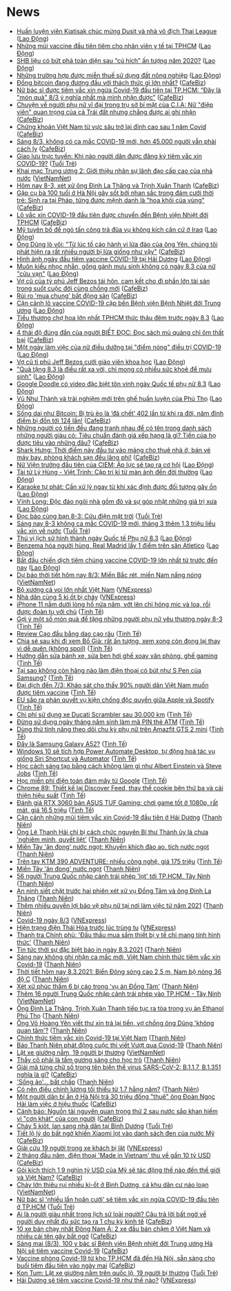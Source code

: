 # News

- [Huấn luyện viên Kiatisak chúc mừng Dusit và nhà vô địch Thai League](https://laodong.vn/bong-da/huan-luyen-vien-kiatisak-chuc-mung-dusit-va-nha-vo-dich-thai-league-886772.ldo) ([Lao Động](https://laodong.vn))
- [Những mũi vaccine đầu tiên tiêm cho nhân viên y tế tại TPHCM](https://laodong.vn/y-te/nhung-mui-vaccine-dau-tien-tiem-cho-nhan-vien-y-te-tai-tphcm-886757.ldo) ([Lao Động](https://laodong.vn))
- [SHB liệu có bứt phá toàn diện sau “cú hích” ấn tượng năm 2020?](https://laodong.vn/kinh-te/shb-lieu-co-but-pha-toan-dien-sau-cu-hich-an-tuong-nam-2020-886481.ldo) ([Lao Động](https://laodong.vn))
- [Những trường hợp được miễn thuế sử dụng đất nông nghiệp](https://laodong.vn/bat-dong-san/nhung-truong-hop-duoc-mien-thue-su-dung-dat-nong-nghiep-886712.ldo) ([Lao Động](https://laodong.vn))
- [Đồng bitcoin đang đương đầu với thách thức gì lớn nhất?](https://cafebiz.vn/dong-bitcoin-dang-duong-dau-voi-thach-thuc-gi-lon-nhat-20210308085859174.chn) ([CafeBiz](https://cafebiz.vn))
- [Nữ bác sĩ được tiêm vắc xin ngừa Covid-19 đầu tiên tại TP.HCM: “Đây là "món quà" 8/3 ý nghĩa nhất mà mình nhận được”](https://cafebiz.vn/nu-bac-si-duoc-tiem-vac-xin-ngua-covid-19-dau-tien-tai-tphcm-day-la-mon-qua-8-3-y-nghia-nhat-ma-minh-nhan-duoc-20210308085353543.chn) ([CafeBiz](https://cafebiz.vn))
- [Chuyện về người phụ nữ vĩ đại trong trụ sở bí mật của C.I.A: Nữ "điệp viên" quan trọng của cả Trái đất nhưng chẳng được ai ghi nhận](https://cafebiz.vn/chuyen-ve-nguoi-phu-nu-vi-dai-trong-tru-so-bi-mat-cua-cia-nu-diep-vien-quan-trong-cua-ca-trai-dat-nhung-chang-duoc-ai-ghi-nhan-20210308085236149.chn) ([CafeBiz](https://cafebiz.vn))
- [Chứng khoán Việt Nam từ vực sâu trở lại đỉnh cao sau 1 năm Covid](https://cafebiz.vn/chung-khoan-viet-nam-tu-vuc-sau-tro-lai-dinh-cao-sau-1-nam-covid-20210308085234976.chn) ([CafeBiz](https://cafebiz.vn))
- [Sáng 8/3, không có ca mắc COVID-19 mới, hơn 45.000 người vẫn phải cách ly](https://cafebiz.vn/sang-8-3-khong-co-ca-mac-covid-19-moi-hon-45000-nguoi-van-phai-cach-ly-20210308085208442.chn) ([CafeBiz](https://cafebiz.vn))
- [Giao lưu trực tuyến: Khi nào người dân được đăng ký tiêm vắc xin COVID-19?](https://tuoitre.vn/giao-luu-truc-tuyen-khi-nao-nguoi-dan-duoc-dang-ky-tiem-vac-xin-covid-19-20210307142757007.htm) ([Tuổi Trẻ](https://tuoitre.vn))
- [Khai mạc Trung ương 2: Giới thiệu nhân sự lãnh đạo cấp cao của nhà nước](http://vietnamnet.vn/vn/thoi-su/chinh-tri/khai-mac-trung-uong-2-gioi-thieu-nhan-su-lanh-dao-cap-cao-cua-nha-nuoc-717931.html) ([VietNamNet](https://vietnamnet.vn))
- [Hôm nay 8-3, xét xử ông Đinh La Thăng và Trịnh Xuân Thanh](https://cafebiz.vn/hom-nay-8-3-xet-xu-ong-dinh-la-thang-va-trinh-xuan-thanh-2021030808491703.chn) ([CafeBiz](https://cafebiz.vn))
- [Gặp cụ bà 100 tuổi ở Hà Nội gây sốt bởi nhan sắc trong đám cưới thời trẻ: Sinh ra tại Pháp, từng được mệnh danh là "hoa khôi của vùng"](https://cafebiz.vn/gap-cu-ba-100-tuoi-o-ha-noi-gay-sot-boi-nhan-sac-trong-dam-cuoi-thoi-tre-sinh-ra-tai-phap-tung-duoc-menh-danh-la-hoa-khoi-cua-vung-20210308084955149.chn) ([CafeBiz](https://cafebiz.vn))
- [Lô vắc xin COVID-19 đầu tiên được chuyển đến Bệnh viện Nhiệt đới TPHCM](https://cafebiz.vn/lo-vac-xin-covid-19-dau-tien-duoc-chuyen-den-benh-vien-nhiet-doi-tphcm-20210308084821681.chn) ([CafeBiz](https://cafebiz.vn))
- [Mỹ tuyên bố để ngỏ tấn công trả đũa vụ không kích căn cứ ở Iraq](https://laodong.vn/the-gioi/my-tuyen-bo-de-ngo-tan-cong-tra-dua-vu-khong-kich-can-cu-o-iraq-886761.ldo) ([Lao Động](https://laodong.vn))
- [Ông Dũng lò vôi: "Từ lúc tố cáo hành vi lừa đảo của ông Yên, chúng tôi phát hiện ra rất nhiều người bị lừa giống như vậy"](https://cafebiz.vn/ong-dung-lo-voi-tu-luc-to-cao-hanh-vi-lua-dao-cua-ong-yen-chung-toi-phat-hien-ra-rat-nhieu-nguoi-bi-lua-giong-nhu-vay-20210308084555914.chn) ([CafeBiz](https://cafebiz.vn))
- [Hình ảnh ngày đầu tiêm vaccine COVID-19 tại Hải Dương](https://laodong.vn/y-te/hinh-anh-ngay-dau-tiem-vaccine-covid-19-tai-hai-duong-886765.ldo) ([Lao Động](https://laodong.vn))
- [Muôn kiểu nhọc nhằn, gồng gánh mưu sinh không có ngày 8.3 của nữ &quot;cửu vạn&quot;](https://laodong.vn/photo/muon-kieu-nhoc-nhan-gong-ganh-muu-sinh-khong-co-ngay-83-cua-nu-cuu-van-886725.ldo) ([Lao Động](https://laodong.vn))
- [Vợ cũ của tỷ phú Jeff Bezos tái hôn, cam kết cho đi phần lớn tài sản trong suốt cuộc đời cùng chồng mới](https://cafebiz.vn/vo-cu-cua-ty-phu-jeff-bezos-tai-hon-cam-ket-cho-di-phan-lon-tai-san-trong-suot-cuoc-doi-cung-chong-moi-20210308084134852.chn) ([CafeBiz](https://cafebiz.vn))
- [Rủi ro 'mua chung' bất động sản](https://cafebiz.vn/rui-ro-mua-chung-bat-dong-san-20210308084041177.chn) ([CafeBiz](https://cafebiz.vn))
- [Cận cảnh lô vaccine COVID-19 cập bến Bệnh viện Bệnh Nhiệt đới Trung ương](https://laodong.vn/photo/can-canh-lo-vaccine-covid-19-cap-ben-benh-vien-benh-nhiet-doi-trung-uong-886550.ldo) ([Lao Động](https://laodong.vn))
- [Tiểu thương chợ hoa lớn nhất TPHCM thức thâu đêm trước ngày 8.3](https://laodong.vn/photo/tieu-thuong-cho-hoa-lon-nhat-tphcm-thuc-thau-dem-truoc-ngay-83-886730.ldo) ([Lao Động](https://laodong.vn))
- [4 thái độ đúng đắn của người BIẾT ĐỌC: Đọc sách mù quáng chỉ ôm thất bại](https://cafebiz.vn/4-thai-do-dung-dan-cua-nguoi-biet-doc-doc-sach-mu-quang-chi-om-that-bai-20210220193129384.chn) ([CafeBiz](https://cafebiz.vn))
- [Một ngày làm việc của nữ điều dưỡng tại &quot;điểm nóng&quot; điều trị COVID-19](https://laodong.vn/video-thoi-su/mot-ngay-lam-viec-cua-nu-dieu-duong-tai-diem-nong-dieu-tri-covid-19-886627.ldo) ([Lao Động](https://laodong.vn))
- [Vợ cũ tỉ phú Jeff Bezos cưới giáo viên khoa học](https://laodong.vn/the-gioi/vo-cu-ti-phu-jeff-bezos-cuoi-giao-vien-khoa-hoc-886754.ldo) ([Lao Động](https://laodong.vn))
- [&quot;Quà tặng 8.3 là điều rất xa vời, chỉ mong có nhiều sức khoẻ để mưu sinh&quot;](https://laodong.vn/xa-hoi/qua-tang-83-la-dieu-rat-xa-voi-chi-mong-co-nhieu-suc-khoe-de-muu-sinh-886705.ldo) ([Lao Động](https://laodong.vn))
- [Google Doodle có video đặc biệt tôn vinh ngày Quốc tế phụ nữ 8.3](https://laodong.vn/the-gioi/google-doodle-co-video-dac-biet-ton-vinh-ngay-quoc-te-phu-nu-83-886756.ldo) ([Lao Động](https://laodong.vn))
- [Vũ Như Thành và trải nghiệm mới trên ghế huấn luyện của Phú Thọ](https://laodong.vn/video/vu-nhu-thanh-va-trai-nghiem-moi-tren-ghe-huan-luyen-cua-phu-tho-886489.ldo) ([Lao Động](https://laodong.vn))
- [Sống dai như Bitcoin: Bị trù ẻo là ‘đã chết’ 402 lần từ khi ra đời, năm đỉnh điểm bị đồn tới 124 lần!](https://cafebiz.vn/song-dai-nhu-bitcoin-bi-tru-eo-la-da-chet-402-lan-tu-khi-ra-doi-nam-dinh-diem-bi-don-toi-124-lan-20210307192350227.chn) ([CafeBiz](https://cafebiz.vn))
- [Những người có tiền đều đang tranh nhau để có tên trong danh sách những người giàu có: Tiêu chuẩn đánh giá xếp hạng là gì? Tiền của họ được tiêu vào những đâu?](https://cafebiz.vn/nhung-nguoi-co-tien-deu-dang-tranh-nhau-de-co-ten-trong-danh-sach-nhung-nguoi-giau-co-tieu-chuan-danh-gia-xep-hang-la-gi-tien-cua-ho-duoc-tieu-vao-nhung-dau-20210306152449122.chn) ([CafeBiz](https://cafebiz.vn))
- [Shark Hưng: Thời điểm này đầu tư vào mảng cho thuê nhà ở, bán vé máy bay, phòng khách sạn đều lãng phí!](https://cafebiz.vn/shark-hung-thoi-diem-nay-dau-tu-vao-mang-cho-thue-nha-o-ban-ve-may-bay-phong-khach-san-deu-lang-phi-20210307114654795.chn) ([CafeBiz](https://cafebiz.vn))
- [Nữ Viện trưởng đầu tiên của CIEM: Áp lực sẽ tạo ra cơ hội](https://laodong.vn/emagazine/nu-vien-truong-dau-tien-cua-ciem-ap-luc-se-tao-ra-co-hoi-886392.ldo) ([Lao Động](https://laodong.vn))
- [Tài tử Lý Hùng - Việt Trinh: Cặp tri kỉ từ màn ảnh đến đời thường](https://laodong.vn/photo/tai-tu-ly-hung-viet-trinh-cap-tri-ki-tu-man-anh-den-doi-thuong-886576.ldo) ([Lao Động](https://laodong.vn))
- [Karaoke tự phát: Cần xử lý ngay từ khi xác định được đối tượng gây ồn](https://laodong.vn/video-thoi-su/karaoke-tu-phat-can-xu-ly-ngay-tu-khi-xac-dinh-duoc-doi-tuong-gay-on-886651.ldo) ([Lao Động](https://laodong.vn))
- [Vĩnh Long: Độc đáo ngôi nhà gốm đỏ và sự góp nhặt những giá trị xưa](https://laodong.vn/video/vinh-long-doc-dao-ngoi-nha-gom-do-va-su-gop-nhat-nhung-gia-tri-xua-886408.ldo) ([Lao Động](https://laodong.vn))
- [Đọc báo cùng bạn 8-3: Cứu điện mặt trời](https://tuoitre.vn/doc-bao-cung-ban-8-3-cuu-dien-mat-troi-20210308062620608.htm) ([Tuổi Trẻ](https://tuoitre.vn))
- [Sáng nay 8-3 không ca mắc COVID-19 mới, tháng 3 thêm 1,3 triệu liều vắc xin về nước](https://tuoitre.vn/sang-nay-8-3-khong-ca-mac-covid-19-moi-thang-3-them-1-3-trieu-lieu-vac-xin-ve-nuoc-20210308061623001.htm) ([Tuổi Trẻ](https://tuoitre.vn))
- [Thú vị lịch sử hình thành ngày Quốc tế Phụ nữ 8.3](https://laodong.vn/video/thu-vi-lich-su-hinh-thanh-ngay-quoc-te-phu-nu-83-886488.ldo) ([Lao Động](https://laodong.vn))
- [Benzema hóa người hùng, Real Madrid lấy 1 điểm trên sân Atletico](https://laodong.vn/bong-da-quoc-te/benzema-hoa-nguoi-hung-real-madrid-lay-1-diem-tren-san-atletico-886746.ldo) ([Lao Động](https://laodong.vn))
- [Bắt đầu chiến dịch tiêm chủng vaccine COVID-19 lớn nhất từ trước đến nay](https://laodong.vn/y-te/bat-dau-chien-dich-tiem-chung-vaccine-covid-19-lon-nhat-tu-truoc-den-nay-886723.ldo) ([Lao Động](https://laodong.vn))
- [Dự báo thời tiết hôm nay 8/3: Miền Bắc rét, miền Nam nắng nóng](http://vietnamnet.vn/vn/thoi-su/du-bao-thoi-tiet-hom-nay-8-3-mien-bac-ret-mien-nam-nang-nong-717887.html) ([VietNamNet](https://vietnamnet.vn))
- [Bộ xương cá voi lớn nhất Việt Nam](https://vnexpress.net/bo-xuong-ca-voi-lon-nhat-viet-nam-4244744.html) ([VNExpress](https://vnexpress.net))
- [Nhà dân cùng 5 ki ốt bị cháy](https://vnexpress.net/nha-dan-cung-5-ki-ot-bi-chay-4244843.html) ([VNExpress](https://vnexpress.net))
- [iPhone 11 nằm dưới lòng hồ nửa năm, vớt lên chỉ hỏng mic và loa, rồi được đoàn tụ với chủ](https://tinhte.vn/thread/iphone-11-nam-duoi-long-ho-nua-nam-vot-len-chi-hong-mic-va-loa-roi-duoc-doan-tu-voi-chu.3289219/) ([Tinh Tế](https://tinhte.vn))
- [Gợi ý một số món quà để tặng những người phụ nữ yêu thương ngày 8-3](https://tinhte.vn/thread/goi-y-mot-so-mon-qua-de-tang-nhung-nguoi-phu-nu-yeu-thuong-ngay-8-3.3287114/) ([Tinh Tế](https://tinhte.vn))
- [Review Cạo đầu bằng dao cạo râu](https://tinhte.vn/thread/review-cao-dau-bang-dao-cao-rau.3289182/) ([Tinh Tế](https://tinhte.vn))
- [Chia sẻ sau khi đi xem Bố Già: rất ấn tượng, xem xong còn đọng lại thay vì dễ quên (không spoil)](https://tinhte.vn/thread/chia-se-sau-khi-di-xem-bo-gia-rat-an-tuong-xem-xong-con-dong-lai-thay-vi-de-quen-khong-spoil.3289142/) ([Tinh Tế](https://tinhte.vn))
- [Hướng dẫn sửa bánh xe, sửa ben hơi ghế xoay văn phòng, ghế gaming](https://tinhte.vn/thread/huong-dan-sua-banh-xe-sua-ben-hoi-ghe-xoay-van-phong-ghe-gaming.3288956/) ([Tinh Tế](https://tinhte.vn))
- [Tại sao không còn hãng nào làm điện thoại có bút như S Pen của Samsung?](https://tinhte.vn/thread/tai-sao-khong-con-hang-nao-lam-dien-thoai-co-but-nhu-s-pen-cua-samsung.3288671/) ([Tinh Tế](https://tinhte.vn))
- [Đại dịch đến 7/3: Khảo sát cho thấy 90% người dân Việt Nam muốn được tiêm vaccine](https://tinhte.vn/thread/dai-dich-den-7-3-khao-sat-cho-thay-90-nguoi-dan-viet-nam-muon-duoc-tiem-vaccine.3289204/) ([Tinh Tế](https://tinhte.vn))
- [EU sắp ra phán quyết vụ kiện chống độc quyền giữa Apple và Spotify](https://tinhte.vn/thread/eu-sap-ra-phan-quyet-vu-kien-chong-doc-quyen-giua-apple-va-spotify.3288130/) ([Tinh Tế](https://tinhte.vn))
- [Chi phí sử dụng xe Ducati Scrambler sau 30.000 km](https://tinhte.vn/thread/chi-phi-su-dung-xe-ducati-scrambler-sau-30-000-km.3288756/) ([Tinh Tế](https://tinhte.vn))
- [Đừng sử dụng ngày tháng năm sinh làm mã PIN thẻ ATM](https://tinhte.vn/thread/dung-su-dung-ngay-thang-nam-sinh-lam-ma-pin-the-atm.3287763/) ([Tinh Tế](https://tinhte.vn))
- [Dùng thử tính năng theo dõi chu kỳ phụ nữ trên Amazfit GTS 2 mini](https://tinhte.vn/thread/dung-thu-tinh-nang-theo-doi-chu-ky-phu-nu-tren-amazfit-gts-2-mini.3286759/) ([Tinh Tế](https://tinhte.vn))
- [Đây là Samsung Galaxy A52?](https://tinhte.vn/thread/day-la-samsung-galaxy-a52.3289246/) ([Tinh Tế](https://tinhte.vn))
- [Windows 10 sẽ tích hợp Power Automate Desktop, tự động hoá tác vụ giống Siri Shortcut và Automator](https://tinhte.vn/thread/windows-10-se-tich-hop-power-automate-desktop-tu-dong-hoa-tac-vu-giong-siri-shortcut-va-automator.3286378/) ([Tinh Tế](https://tinhte.vn))
- [Học cách sáng tạo bằng cách không làm gì như Albert Einstein và Steve Jobs](https://tinhte.vn/thread/hoc-cach-sang-tao-bang-cach-khong-lam-gi-nhu-albert-einstein-va-steve-jobs.3289026/) ([Tinh Tế](https://tinhte.vn))
- [Học miễn phí điện toán đám mây từ Google](https://tinhte.vn/thread/hoc-mien-phi-dien-toan-dam-may-tu-google.3286795/) ([Tinh Tế](https://tinhte.vn))
- [Chrome 89: Thiết kế lại Discover Feed, thay thế cookie bên thứ ba và cải thiện hiệu suất](https://tinhte.vn/thread/chrome-89-thiet-ke-lai-discover-feed-thay-the-cookie-ben-thu-ba-va-cai-thien-hieu-suat.3288054/) ([Tinh Tế](https://tinhte.vn))
- [Đánh giá RTX 3060 bản ASUS TUF Gaming: chơi game tốt ở 1080p, rất mát, giá 16,5 triệu](https://tinhte.vn/thread/danh-gia-rtx-3060-ban-asus-tuf-gaming-choi-game-tot-o-1080p-rat-mat-gia-16-5-trieu.3289233/) ([Tinh Tế](https://tinhte.vn))
- [Cận cảnh những mũi tiêm vắc xin Covid-19 đầu tiên ở Hải Dương](https://thanhnien.vn/thoi-su/can-canh-nhung-mui-tiem-vac-xin-covid-19-dau-tien-o-hai-duong-1350852.html) ([Thanh Niên](https://thanhnien.vn))
- [Ông Lê Thanh Hải chỉ bị cách chức nguyên Bí thư Thành ủy là chưa 'nghiêm minh, quyết liệt'](https://thanhnien.vn/thoi-su/ong-le-thanh-hai-chi-bi-cach-chuc-nguyen-bi-thu-thanh-uy-la-chua-nghiem-minh-quyet-liet-1350854.html) ([Thanh Niên](https://thanhnien.vn))
- [Miền Tây 'ăn đong' nước ngọt: Khuyến khích đào ao, tích nước  ngọt](https://thanhnien.vn/thoi-su/mien-tay-an-dong-nuoc-ngot-khuyen-khich-dao-ao-tich-nuoc-ngot-1350863.html) ([Thanh Niên](https://thanhnien.vn))
- [Trên tay KTM 390 ADVENTURE: nhiều công nghệ, giá 175 triệu](https://tinhte.vn/thread/tren-tay-ktm-390-adventure-nhieu-cong-nghe-gia-175-trieu.3288777/) ([Tinh Tế](https://tinhte.vn))
- [Miền Tây 'ăn đong' nước ngọt](https://thanhnien.vn/thoi-su/mien-tay-an-dong-nuoc-ngot-1350861.html) ([Thanh Niên](https://thanhnien.vn))
- [56 người Trung Quốc nhập cảnh trái phép 'lọt' tới TP.HCM, Tây Ninh](https://thanhnien.vn/thoi-su/56-nguoi-trung-quoc-nhap-canh-trai-phep-lot-toi-tphcm-tay-ninh-1350705.html) ([Thanh Niên](https://thanhnien.vn))
- [An ninh siết chặt trước hai phiên xét xử vụ Đồng Tâm và ông Đinh La Thăng](https://thanhnien.vn/thoi-su/an-ninh-siet-chat-truoc-hai-phien-xet-xu-vu-dong-tam-va-ong-dinh-la-thang-1350906.html) ([Thanh Niên](https://thanhnien.vn))
- [Thêm nhiều quyền lợi bảo vệ phụ nữ tại nơi làm việc từ năm 2021](https://thanhnien.vn/thoi-su/them-nhieu-quyen-loi-bao-ve-phu-nu-tai-noi-lam-viec-tu-nam-2021-1350269.html) ([Thanh Niên](https://thanhnien.vn))
- [Covid-19 ngày 8/3](https://vnexpress.net/covid-19-ngay-8-3-4244826.html) ([VNExpress](https://vnexpress.net))
- [Hiện trạng điện Thái Hòa trước lúc trùng tu](https://vnexpress.net/hien-trang-dien-thai-hoa-truoc-luc-trung-tu-4244758.html) ([VNExpress](https://vnexpress.net))
- [Thanh tra Chính phủ: 'Đấu thầu mua sắm thiết bị y tế chỉ mang tính hình thức'](https://thanhnien.vn/thoi-su/thanh-tra-chinh-phu-dau-thau-mua-sam-thiet-bi-y-te-chi-mang-tinh-hinh-thuc-1350858.html) ([Thanh Niên](https://thanhnien.vn))
- [Tin tức thời sự đặc biệt báo in ngày 8.3.2021](https://thanhnien.vn/thoi-su/tin-tuc-thoi-su-dac-biet-bao-in-ngay-832021-1350901.html) ([Thanh Niên](https://thanhnien.vn))
- [Sáng nay không ghi nhận ca mắc mới, Việt Nam chính thức tiêm vắc xin Covid-19](https://thanhnien.vn/thoi-su/sang-nay-khong-ghi-nhan-ca-mac-moi-viet-nam-chinh-thuc-tiem-vac-xin-covid-19-1350897.html) ([Thanh Niên](https://thanhnien.vn))
- [Thời tiết hôm nay 8.3.2021: Biển Đông sóng cao 2,5 m, Nam bộ nóng 36 độ C](https://thanhnien.vn/thoi-su/thoi-tiet-hom-nay-832021-bien-dong-song-cao-25-m-nam-bo-nong-36-do-c-1350893.html) ([Thanh Niên](https://thanhnien.vn))
- [Xét xử phúc thẩm 6 bị cáo trong 'vụ án Đồng Tâm'](https://thanhnien.vn/thoi-su/xet-xu-phuc-tham-6-bi-cao-trong-vu-an-dong-tam-1350864.html) ([Thanh Niên](https://thanhnien.vn))
- [Thêm 16 người Trung Quốc nhập cảnh trái phép vào TP.HCM - Tây Ninh](http://vietnamnet.vn/vn/thoi-su/them-16-nguoi-trung-quoc-nhap-canh-trai-phep-vao-tp-hcm-tay-ninh-717893.html) ([VietNamNet](https://vietnamnet.vn))
- [Ông Đinh La Thăng, Trịnh Xuân Thanh tiếp tục ra tòa trong vụ án Ethanol Phú Thọ](https://thanhnien.vn/thoi-su/ong-dinh-la-thang-trinh-xuan-thanh-tiep-tuc-ra-toa-trong-vu-an-ethanol-phu-tho-1350704.html) ([Thanh Niên](https://thanhnien.vn))
- [Ông Võ Hoàng Yên viết thư xin trả lại tiền, vợ chồng ông Dũng 'không quan tâm'?](https://thanhnien.vn/thoi-su/ong-vo-hoang-yen-viet-thu-xin-tra-lai-tien-vo-chong-ong-dung-khong-quan-tam-1350871.html) ([Thanh Niên](https://thanhnien.vn))
- [Chính thức tiêm vắc xin Covid-19 tại Việt Nam](https://thanhnien.vn/thoi-su/chinh-thuc-tiem-vac-xin-covid-19-tai-viet-nam-1350872.html) ([Thanh Niên](https://thanhnien.vn))
- [Báo Thanh Niên phát động cuộc thi viết Vượt qua Covid-19](https://thanhnien.vn/thoi-su/bao-thanh-nien-phat-dong-cuoc-thi-viet-vuot-qua-covid-19-1350702.html) ([Thanh Niên](https://thanhnien.vn))
- [Lật xe giường nằm, 19 người bị thương](http://vietnamnet.vn/vn/thoi-su/an-toan-giao-thong/lat-xe-giuong-nam-19-nguoi-bi-thuong-717889.html) ([VietNamNet](https://vietnamnet.vn))
- [Thầy cô phải là tấm gương sáng cho học trò](https://thanhnien.vn/thoi-su/thay-co-phai-la-tam-guong-sang-cho-hoc-tro-1350837.html) ([Thanh Niên](https://thanhnien.vn))
- [Giải mã từng chữ số trong tên biến thể virus SARS-CoV-2: B.1.1.7, B.1.351 nghĩa là gì?](https://cafebiz.vn/giai-ma-tung-chu-so-trong-ten-bien-the-virus-sars-cov-2-b117-b1351-nghia-la-gi-20210307140815693.chn) ([CafeBiz](https://cafebiz.vn))
- ['Sống ảo'…  bất chấp](https://thanhnien.vn/blog-phong-vien/song-ao-bat-chap-1350840.html) ([Thanh Niên](https://thanhnien.vn))
- [Có nên điều chỉnh lương tối thiểu từ 1.7 hằng năm?](https://thanhnien.vn/thoi-su/co-nen-dieu-chinh-luong-toi-thieu-tu-17-hang-nam-1350870.html) ([Thanh Niên](https://thanhnien.vn))
- [Một người dân bí ẩn ở Hà Nội trả 30 triệu đồng "thuê" ông Đoàn Ngọc Hải làm việc ở hiệu thuốc](https://cafebiz.vn/mot-nguoi-dan-bi-an-o-ha-noi-tra-30-trieu-dong-thue-ong-doan-ngoc-hai-lam-viec-o-hieu-thuoc-20210307214550488.chn) ([CafeBiz](https://cafebiz.vn))
- [Cảnh báo: Nguồn tài nguyên quan trọng thứ 2 sau nước sắp khan hiếm vì "cơn khát" của con người](https://cafebiz.vn/canh-bao-nguon-tai-nguyen-quan-trong-thu-2-sau-nuoc-sap-khan-hiem-vi-con-khat-cua-con-nguoi-2021030718433265.chn) ([CafeBiz](https://cafebiz.vn))
- [Cháy 5 kiôt, lan sang nhà dân tại Bình Dương](https://tuoitre.vn/chay-5-kiot-lan-sang-nha-dan-tai-binh-duong-20210307211013718.htm) ([Tuổi Trẻ](https://tuoitre.vn))
- [Tiết lộ lý do bất ngờ khiến Xiaomi lọt vào danh sách đen của nước Mỹ](https://cafebiz.vn/tiet-lo-ly-do-bat-ngo-khien-xiaomi-lot-vao-danh-sach-den-cua-nuoc-my-20210307172532571.chn) ([CafeBiz](https://cafebiz.vn))
- [Giải cứu 19 người trong xe khách bị lật](https://vnexpress.net/giai-cuu-19-nguoi-trong-xe-khach-bi-lat-4244816.html) ([VNExpress](https://vnexpress.net))
- [2 tháng đầu năm, điện thoại 'Made in Vietnam' thu về gần 10 tỷ USD](https://cafebiz.vn/2-thang-dau-nam-dien-thoai-made-in-vietnam-thu-ve-gan-10-ty-usd-20210307184731172.chn) ([CafeBiz](https://cafebiz.vn))
- [Gói kích thích 1,9 nghìn tỷ USD của Mỹ sẽ tác động thế nào đến thế giới và Việt Nam?](https://cafebiz.vn/goi-kich-thich-19-nghin-ty-usd-cua-my-se-tac-dong-the-nao-den-the-gioi-va-viet-nam-20210307184533265.chn) ([CafeBiz](https://cafebiz.vn))
- [Cháy lớn thiêu rụi nhiều ki-ốt ở Bình Dương, cả khu dân cư náo loạn](http://vietnamnet.vn/vn/thoi-su/chay-lon-thieu-rui-nhieu-ki-ot-o-binh-duong-ca-khu-dan-cu-nao-loan-717885.html) ([VietNamNet](https://vietnamnet.vn))
- [Nữ bác sĩ 'nhiều lần hoãn cưới' sẽ tiêm vắc xin ngừa COVID-19 đầu tiên ở TP.HCM](https://tuoitre.vn/nu-bac-si-nhieu-lan-hoan-cuoi-se-tiem-vac-xin-ngua-covid-19-dau-tien-o-tp-hcm-20210307195736361.htm) ([Tuổi Trẻ](https://tuoitre.vn))
- [Ai là người giàu nhất trong lịch sử loài người? Câu trả lời bất ngờ về người duy nhất đủ sức tạo ra 1 chu kỳ kinh tế](https://cafebiz.vn/ai-la-nguoi-giau-nhat-trong-lich-su-loai-nguoi-cau-tra-loi-bat-ngo-ve-nguoi-duy-nhat-du-suc-tao-ra-1-chu-ky-kinh-te-20210307172327171.chn) ([CafeBiz](https://cafebiz.vn))
- [10 xe bán chạy nhất Đông Nam Á: 2 xe đầu bán chậm ở Việt Nam và nhiều cái tên gây bất ngờ](https://cafebiz.vn/10-xe-ban-chay-nhat-dong-nam-a-2-xe-dau-ban-cham-o-viet-nam-va-nhieu-cai-ten-gay-bat-ngo-20210307141305905.chn) ([CafeBiz](https://cafebiz.vn))
- [Sáng mai (8/3), 100 y bác sĩ Bệnh viện Bệnh nhiệt đới Trung ương Hà Nội sẽ tiêm vaccine Covid-19](https://cafebiz.vn/sang-mai-8-3-100-y-bac-si-benh-vien-benh-nhiet-doi-trung-uong-ha-noi-se-tiem-vaccine-covid-19-20210307183959645.chn) ([CafeBiz](https://cafebiz.vn))
- [Vaccine phòng Covid-19 từ kho TP.HCM đã đến Hà Nội, sẵn sàng cho buổi tiêm đầu tiên vào ngày mai](https://cafebiz.vn/vaccine-phong-covid-19-tu-kho-tphcm-da-den-ha-noi-san-sang-cho-buoi-tiem-dau-tien-vao-ngay-mai-20210307183829425.chn) ([CafeBiz](https://cafebiz.vn))
- [Kon Tum: Lật xe giường nằm trên quốc lộ, 19 người bị thương](https://tuoitre.vn/kon-tum-lat-xe-giuong-nam-tren-quoc-lo-19-nguoi-bi-thuong-20210307185011469.htm) ([Tuổi Trẻ](https://tuoitre.vn))
- [Hải Dương sẽ tiêm vaccine Covid-19 như thế nào?](https://vnexpress.net/hai-duong-se-tiem-vaccine-covid-19-nhu-the-nao-4244799.html) ([VNExpress](https://vnexpress.net))
